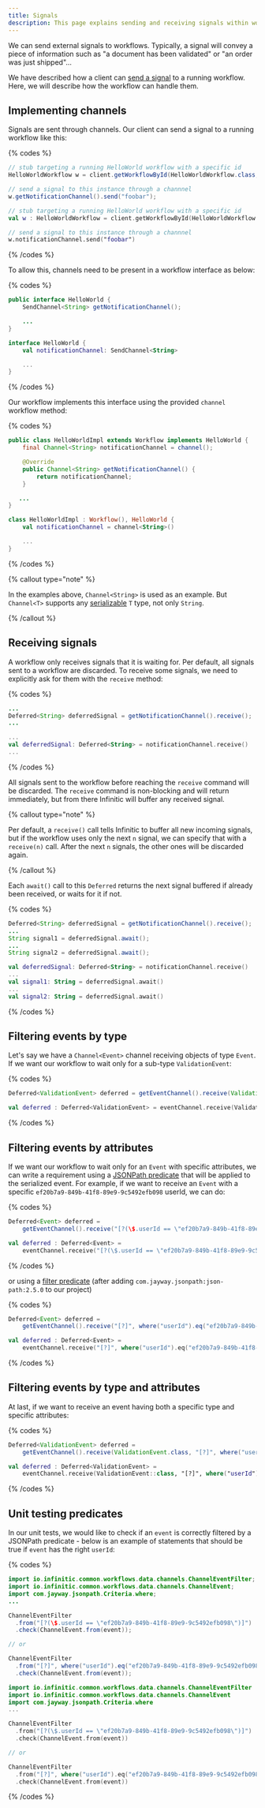 ```yaml
---
title: Signals
description: This page explains sending and receiving signals within workflows, allowing external events to influence workflow behavior, with details on implementing channels and filtering events.
---
```

We can send external signals to workflows. Typically, a signal will convey a piece of information such as "a document has been validated" or "an order was just shipped"...

We have described how a client can [send a signal](/docs/clients/send-signal) to a running workflow. Here, we will describe how the workflow can handle them.

## Implementing channels

Signals are sent through channels. Our client can send a signal to a running workflow like this:

{% codes %}

```java
// stub targeting a running HelloWorld workflow with a specific id
HelloWorldWorkflow w = client.getWorkflowById(HelloWorldWorkflow.class, "05694902-5aa4-469f-824c-7015b0df906c");

// send a signal to this instance through a channnel
w.getNotificationChannel().send("foobar");
```

```kotlin
// stub targeting a running HelloWorld workflow with a specific id
val w : HelloWorldWorkflow = client.getWorkflowById(HelloWorldWorkflow::class.java, "05694902-5aa4-469f-824c-7015b0df906c")

// send a signal to this instance through a channnel
w.notificationChannel.send("foobar")
```

{% /codes %}

To allow this, channels need to be present in a workflow interface as below:

{% codes %}

```java
public interface HelloWorld {
    SendChannel<String> getNotificationChannel();

    ...
}
```

```kotlin
interface HelloWorld {
    val notificationChannel: SendChannel<String>

    ...
}
```

{% /codes %}

Our workflow implements this interface using the provided `channel` workflow method:

{% codes %}

```java
public class HelloWorldImpl extends Workflow implements HelloWorld {
    final Channel<String> notificationChannel = channel();

    @Override
    public Channel<String> getNotificationChannel() {
        return notificationChannel;
    }

   ...
}
```

```kotlin
class HelloWorldImpl : Workflow(), HelloWorld {
    val notificationChannel = channel<String>()

    ...
}
```

{% /codes %}

{% callout type="note"  %}

In the examples above, `Channel<String>` is used as an example. But `Channel<T>` supports any [serializable](tasks/serializability) `T` type, not only `String`.

{% /callout  %}

## Receiving signals

A workflow only receives signals that it is waiting for.
Per default, all signals sent to a workflow are discarded.
To receive some signals, we need to explicitly ask for them with the `receive` method:

{% codes %}

```java
...
Deferred<String> deferredSignal = getNotificationChannel().receive();
...
```

```kotlin
...
val deferredSignal: Deferred<String> = notificationChannel.receive()
...
```

{% /codes %}

All signals sent to the workflow before reaching the `receive` command will be discarded.
The `receive` command is non-blocking and will return immediately,
but from there Infinitic will buffer any received signal.

{% callout type="note"  %}

Per default, a `receive()` call tells Infinitic to buffer all new incoming signals,
but if the workflow uses only the next `n` signal, we can specify that with a `receive(n)` call.
After the next `n` signals, the other ones will be discarded again.

{% /callout  %}

Each `await()` call to this `Deferred` returns the next signal buffered if already been received,
 or waits for it if not.

{% codes %}

```java
Deferred<String> deferredSignal = getNotificationChannel().receive();
...
String signal1 = deferredSignal.await();
...
String signal2 = deferredSignal.await();
```

```kotlin
val deferredSignal: Deferred<String> = notificationChannel.receive()
...
val signal1: String = deferredSignal.await()
...
val signal2: String = deferredSignal.await()
```

{% /codes %}

## Filtering events by type

Let's say we have a `Channel<Event>` channel receiving objects of type `Event`. If we want our workflow to wait only for a sub-type `ValidationEvent`:

{% codes %}

```java
Deferred<ValidationEvent> deferred = getEventChannel().receive(ValidationEvent.class);
```

```kotlin
val deferred : Deferred<ValidationEvent> = eventChannel.receive(ValidationEvent::class)
```

{% /codes %}

## Filtering events by attributes

If we want our workflow to wait only for an `Event` with specific attributes, we can write a requirement using a [JSONPath predicate](https://github.com/json-path/JsonPath#predicates) that will be applied to the serialized event. For example, if we want to receive an `Event` with a specific `ef20b7a9-849b-41f8-89e9-9c5492efb098` userId, we can do:

{% codes %}

```java
Deferred<Event> deferred =
    getEventChannel().receive("[?(\$.userId == \"ef20b7a9-849b-41f8-89e9-9c5492efb098\")]");
```

```kotlin
val deferred : Deferred<Event> =
    eventChannel.receive("[?(\$.userId == \"ef20b7a9-849b-41f8-89e9-9c5492efb098\")]")
```

{% /codes %}

or using a [filter predicate](https://github.com/json-path/JsonPath#filter-predicates) (after adding `com.jayway.jsonpath:json-path:2.5.0` to our project)

{% codes %}

```java
Deferred<Event> deferred =
    getEventChannel().receive("[?]", where("userId").eq("ef20b7a9-849b-41f8-89e9-9c5492efb098"));
```

```kotlin
val deferred : Deferred<Event> =
    eventChannel.receive("[?]", where("userId").eq("ef20b7a9-849b-41f8-89e9-9c5492efb098"))
```

{% /codes %}

## Filtering events by type and attributes

At last, if we want to receive an event having both a specific type and specific attributes:

{% codes %}

```java
Deferred<ValidationEvent> deferred =
    getEventChannel().receive(ValidationEvent.class, "[?]", where("userId").eq("ef20b7a9-849b-41f8-89e9-9c5492efb098"));
```

```kotlin
val deferred : Deferred<ValidationEvent> =
    eventChannel.receive(ValidationEvent::class, "[?]", where("userId").eq("ef20b7a9-849b-41f8-89e9-9c5492efb098"))
```

{% /codes %}

## Unit testing predicates

In our unit tests, we would like to check if an `event` is correctly filtered by a JSONPath predicate - below is an example of statements that should be true if `event` has the right `userId`:

{% codes %}

```java
import io.infinitic.common.workflows.data.channels.ChannelEventFilter;
import io.infinitic.common.workflows.data.channels.ChannelEvent;
import com.jayway.jsonpath.Criteria.where;
...

ChannelEventFilter
  .from("[?(\$.userId == \"ef20b7a9-849b-41f8-89e9-9c5492efb098\")]")
  .check(ChannelEvent.from(event));

// or

ChannelEventFilter
  .from("[?]", where("userId").eq("ef20b7a9-849b-41f8-89e9-9c5492efb098"))
  .check(ChannelEvent.from(event));
```

```kotlin
import io.infinitic.common.workflows.data.channels.ChannelEventFilter
import io.infinitic.common.workflows.data.channels.ChannelEvent
import com.jayway.jsonpath.Criteria.where
...

ChannelEventFilter
  .from("[?(\$.userId == \"ef20b7a9-849b-41f8-89e9-9c5492efb098\")]")
  .check(ChannelEvent.from(event))

// or

ChannelEventFilter
  .from("[?]", where("userId").eq("ef20b7a9-849b-41f8-89e9-9c5492efb098"))
  .check(ChannelEvent.from(event))
```

{% /codes %}
